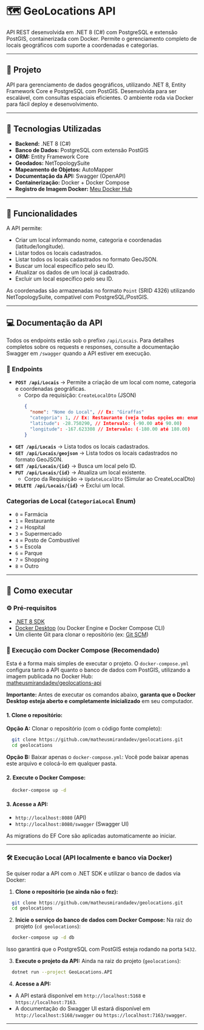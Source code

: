 # 🗺️ GeoLocations API

API REST desenvolvida em .NET 8 (C#) com PostgreSQL e extensão PostGIS, containerizada com Docker. Permite o gerenciamento completo de locais geográficos com suporte a coordenadas e categorias.

---

## 📖 Projeto
API para gerenciamento de dados geográficos, utilizando .NET 8, Entity Framework Core e PostgreSQL com PostGIS. Desenvolvida para ser escalável, com consultas espaciais eficientes. O ambiente roda via Docker para fácil deploy e desenvolvimento.

---

## 📌 Tecnologias Utilizadas
- **Backend:** .NET 8 (C#)
- **Banco de Dados:** PostgreSQL com extensão PostGIS
- **ORM:** Entity Framework Core
- **Geodados:** NetTopologySuite
- **Mapeamento de Objetos:** AutoMapper
- **Documentação da API:** Swagger (OpenAPI)
- **Containerização:** Docker + Docker Compose
- **Registro de Imagem Docker:** [Meu Docker Hub](https://hub.docker.com/r/matheusmirandadev/geolocations-api)

---

## 🔗 Funcionalidades

A API permite:
- Criar um local informando nome, categoria e coordenadas (latitude/longitude).
- Listar todos os locais cadastrados.
- Listar todos os locais cadastrados no formato GeoJSON.
- Buscar um local específico pelo seu ID.
- Atualizar os dados de um local já cadastrado.
- Excluir um local específico pelo seu ID.

As coordenadas são armazenadas no formato `Point` (SRID 4326) utilizando NetTopologySuite, compatível com PostgreSQL/PostGIS.

---

## 💻 Documentação da API
Todos os endpoints estão sob o prefixo `/api/Locais`. Para detalhes completos sobre os requests e responses, consulte a documentação Swagger em `/swagger` quando a API estiver em execução.

### 🔹 Endpoints

- **`POST /api/Locais`** → Permite a criação de um local com nome, categoria e coordenadas geográficas.
    - Corpo da requisição: `CreateLocalDto` (JSON)
        ```json
        {
          "nome": "Nome do Local", // Ex: "Giraffas"
          "categoria": 1, // Ex: Restaurante (veja todas opções em: enum CategoriaLocal)
          "latitude": -28.750290, // Intervalo: (-90.00 até 90.00)
          "longitude": -167.623308 // Intervalo: (-180.00 até 180.00)
        }
        ```

* **`GET /api/Locais`** → Lista todos os locais cadastrados.
* **`GET /api/Locais/geojson`** → Lista todos os locais cadastrados no formato GeoJSON.
* **`GET /api/Locais/{id}`** → Busca um local pelo ID.
* **`PUT /api/Locais/{id}`** → Atualiza um local existente.
    * Corpo da Requisição → `UpdateLocalDto` (Simular ao CreateLocalDto)
* **`DELETE /api/Locais/{id}`** → Exclui um local.

### Categorias de Local (`CategoriaLocal` Enum)

* `0` = Farmácia
* `1` = Restaurante
* `2` = Hospital
* `3` = Supermercado
* `4` = Posto de Combustível
* `5` = Escola
* `6` = Parque
* `7` = Shopping
* `8` = Outro

---

## 🚀 Como executar

### ⚙️ Pré-requisitos
- [.NET 8 SDK](https://dotnet.microsoft.com/download/dotnet/8.0)
- [Docker Desktop](https://www.docker.com/products/docker-desktop/) (ou Docker Engine e Docker Compose CLI)
- Um cliente Git para clonar o repositório (ex: [Git SCM](https://git-scm.com/downloads))

### 🐳 Execução com Docker Compose (Recomendado)

Esta é a forma mais simples de executar o projeto. O `docker-compose.yml` configura tanto a API quanto o banco de dados com PostGIS, utilizando a imagem publicada no Docker Hub:  
 [matheusmirandadev/geolocations-api](https://hub.docker.com/r/matheusmirandadev/geolocations-api)

 **Importante:** Antes de executar os comandos abaixo, **garanta que o Docker Desktop esteja aberto e completamente inicializado** em seu computador.

#### 1. Clone o repositório:

**Opção A:** Clonar o repositório (com o código fonte completo):
```bash
  git clone https://github.com/matheusmirandadev/geolocations.git
  cd geolocations
```

**Opção B:** Baixar apenas o `docker-compose.yml`:
Você pode baixar apenas este arquivo e colocá-lo em qualquer pasta.

#### 2. Execute o Docker Compose:
```bash
  docker-compose up -d
```

#### 3. Acesse a API:
- `http://localhost:8080` (API)
- `http://localhost:8080/swagger` (Swagger UI)

As migrations do EF Core são aplicadas automaticamente ao iniciar.

---

### 🛠️ Execução Local (API localmente e banco via Docker)

Se quiser rodar a API com o .NET SDK e utilizar o banco de dados via Docker:

1.  **Clone o repositório (se ainda não o fez):**
```bash
  git clone https://github.com/matheusmirandadev/geolocations.git
  cd geolocations
```
2.  **Inicie o serviço do banco de dados com Docker Compose:**
  Na raiz do projeto (`cd geolocations`):
  ```bash
    docker-compose up -d db
  ```
  Isso garantirá que o PostgreSQL com PostGIS esteja rodando na porta `5432`.

3.  **Execute o projeto da API:**
  Ainda na raiz do projeto (`geolocations`):
  ```bash
    dotnet run --project GeoLocations.API
  ```
4.  **Acesse a API:**
  * A API estará disponível em `http://localhost:5168` e `https://localhost:7163`.
  * A documentação do Swagger UI estará disponível em `http://localhost:5168/swagger` ou `https://localhost:7163/swagger`.

---

